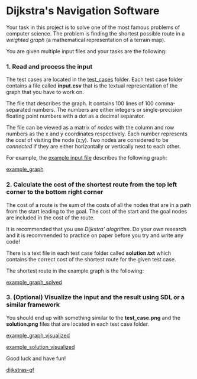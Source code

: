 # Dijkstra's Navigation Software

Your task in this project is to solve one of the most famous problems of computer science. The problem is finding the shortest possible route in a _weighted graph_ (a mathematical representation of a terrain map).

You are given multiple input files and your tasks are the following:

### 1. Read and process the input
The test cases are located in the [test_cases](test_cases) folder. Each test case folder contains a file called __input.csv__ that is the textual representation of the graph that you have to work on.

The file that describes the graph. It contains 100 lines of 100 comma-separated numbers. The numbers are either integers or single-precision floating point numbers with a dot as a decimal separator.

The file can be viewed as a matrix of _nodes_ with the column and row numbers as the x and y coordinates respectively. Each number represents the _cost_ of visiting the node (x;y).
Two nodes are considered to be _connected_ if they are either horizontally or vertically next to each other.

For example, the [example input file](example/input.csv) describes the following graph:

[example_graph](example/graph.png)

### 2. Calculate the cost of the shortest route from the top left corner to the bottom right corner

The cost of a route is the sum of the costs of all the nodes that are in a path from the start leading to the goal. The cost of the start and the goal nodes are included in the cost of the route.

It is recommended that you use _Dijkstra' alogrithm_. 
Do your own research and it is recommended to practice on paper before you try and write any code!

There is a text file in each test case folder called __solution.txt__ which contains the correct cost of the shortest route for the given test case.

The shortest route in the example graph is the following:

[example_graph_solved](example/graph_solved.png)

### 3. (Optional) Visualize the input and the result using SDL or a similar framework

You should end up with something similar to the __test_case.png__ and the __solution.png__ files that are located in each test case folder.

[example_graph_visualized](test_cases/test_case_1/test_case.png)

[example_solution_visualized](test_cases/test_case_1/solution.png)

Good luck and have fun!

[dijkstras-gf](dijkstras-gf.jpg)